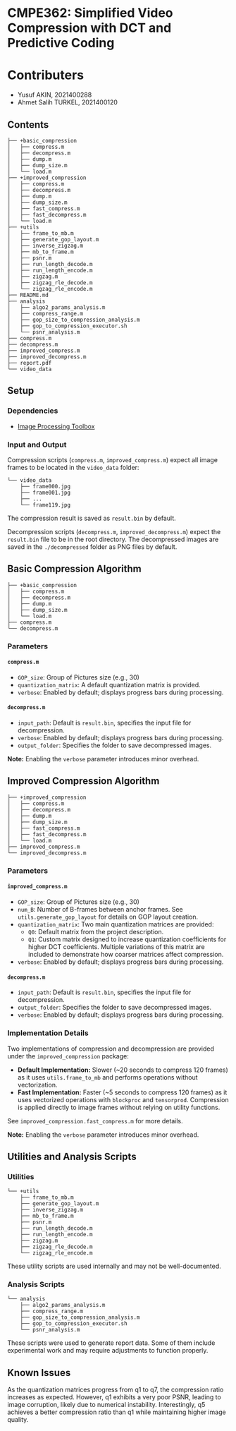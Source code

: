 # CMPE362: Simplified Video Compression with DCT and Predictive Coding

# Contributers
- Yusuf AKIN, 2021400288 
- Ahmet Salih TURKEL, 2021400120

## Contents

```
├── +basic_compression
│   ├── compress.m
│   ├── decompress.m
│   ├── dump.m
│   ├── dump_size.m
│   └── load.m
├── +improved_compression
│   ├── compress.m
│   ├── decompress.m
│   ├── dump.m
│   ├── dump_size.m
│   ├── fast_compress.m
│   ├── fast_decompress.m
│   └── load.m
├── +utils
│   ├── frame_to_mb.m
│   ├── generate_gop_layout.m
│   ├── inverse_zigzag.m
│   ├── mb_to_frame.m
│   ├── psnr.m
│   ├── run_length_decode.m
│   ├── run_length_encode.m
│   ├── zigzag.m
│   ├── zigzag_rle_decode.m
│   └── zigzag_rle_encode.m
├── README.md
├── analysis
│   ├── algo2_params_analysis.m
│   ├── compress_range.m
│   ├── gop_size_to_compression_analysis.m
│   ├── gop_to_compression_executor.sh
│   └── psnr_analysis.m
├── compress.m
├── decompress.m
├── improved_compress.m
├── improved_decompress.m
├── report.pdf
└── video_data
```

## Setup

### Dependencies

- [Image Processing Toolbox](https://www.mathworks.com/products/image-processing.html)

### Input and Output

Compression scripts (`compress.m`, `improved_compress.m`) expect all image frames to be located in the `video_data` folder:

```
└── video_data
    ├── frame000.jpg
    ├── frame001.jpg
    ├── ...
    └── frame119.jpg
```

The compression result is saved as `result.bin` by default.

Decompression scripts (`decompress.m`, `improved_decompress.m`) expect the `result.bin` file to be in the root directory. The decompressed images are saved in the `./decompressed` folder as PNG files by default.

## Basic Compression Algorithm

```
├── +basic_compression
│   ├── compress.m
│   ├── decompress.m
│   ├── dump.m
│   ├── dump_size.m
│   └── load.m
├── compress.m
└── decompress.m
```

### Parameters

#### `compress.m`

- `GOP_size`: Group of Pictures size (e.g., 30)
- `quantization_matrix`: A default quantization matrix is provided.
- `verbose`: Enabled by default; displays progress bars during processing.

#### `decompress.m`

- `input_path`: Default is `result.bin`, specifies the input file for decompression.
- `verbose`: Enabled by default; displays progress bars during processing.
- `output_folder`: Specifies the folder to save decompressed images.

**Note:** Enabling the `verbose` parameter introduces minor overhead.

## Improved Compression Algorithm

```
├── +improved_compression
│   ├── compress.m
│   ├── decompress.m
│   ├── dump.m
│   ├── dump_size.m
│   ├── fast_compress.m
│   ├── fast_decompress.m
│   └── load.m
├── improved_compress.m
└── improved_decompress.m
```

### Parameters

#### `improved_compress.m`

- `GOP_size`: Group of Pictures size (e.g., 30)
- `num_B`: Number of B-frames between anchor frames. See `utils.generate_gop_layout` for details on GOP layout creation.
- `quantization_matrix`: Two main quantization matrices are provided:
  - `Q0`: Default matrix from the project description.
  - `Q1`: Custom matrix designed to increase quantization coefficients for higher DCT coefficients. Multiple variations of this matrix are included to demonstrate how coarser matrices affect compression.
- `verbose`: Enabled by default; displays progress bars during processing.

#### `decompress.m`

- `input_path`: Default is `result.bin`, specifies the input file for decompression.
- `output_folder`: Specifies the folder to save decompressed images.
- `verbose`: Enabled by default; displays progress bars during processing.

### Implementation Details

Two implementations of compression and decompression are provided under the `improved_compression` package:

- **Default Implementation:** Slower (~20 seconds to compress 120 frames) as it uses `utils.frame_to_mb` and performs operations without vectorization.
- **Fast Implementation:** Faster (~5 seconds to compress 120 frames) as it uses vectorized operations with `blockproc` and `tensorprod`. Compression is applied directly to image frames without relying on utility functions.

See `improved_compression.fast_compress.m` for more details.

**Note:** Enabling the `verbose` parameter introduces minor overhead.

## Utilities and Analysis Scripts

### Utilities

```
└── +utils
    ├── frame_to_mb.m
    ├── generate_gop_layout.m
    ├── inverse_zigzag.m
    ├── mb_to_frame.m
    ├── psnr.m
    ├── run_length_decode.m
    ├── run_length_encode.m
    ├── zigzag.m
    ├── zigzag_rle_decode.m
    └── zigzag_rle_encode.m
```

These utility scripts are used internally and may not be well-documented.

### Analysis Scripts

```
└── analysis
    ├── algo2_params_analysis.m
    ├── compress_range.m
    ├── gop_size_to_compression_analysis.m
    ├── gop_to_compression_executor.sh
    └── psnr_analysis.m
```

These scripts were used to generate report data. Some of them include experimental work and may require adjustments to function properly.

## Known Issues

As the quantization matrices progress from q1 to q7, the compression ratio increases as expected. However, q1 exhibits a very poor PSNR, leading to image corruption, likely due to numerical instability. Interestingly, q5 achieves a better compression ratio than q1 while maintaining higher image quality.
